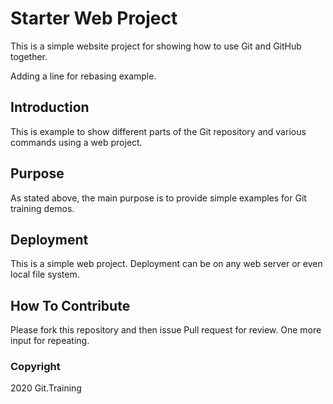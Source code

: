 # Starter Web Project

This is a simple website project for showing
how to use Git and GitHub together.

Adding a line for rebasing example.

## Introduction

This is example to show different parts of the Git repository
and various commands using a web project.

## Purpose

As stated above, the main purpose is to provide simple examples
for Git training demos.

## Deployment

This is a simple web project. Deployment can be on any web server
or even local file system.

## How To Contribute

Please fork this repository and then issue Pull request for review.
One more input for repeating.

### Copyright

2020 Git.Training